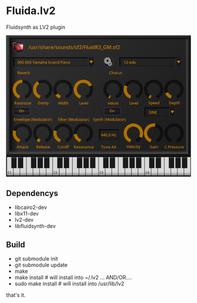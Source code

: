 # Fluida.lv2

Fluidsynth as LV2 plugin 

![Fluida](https://raw.githubusercontent.com/brummer10/Fluida.lv2/main/Fluida.png)


## Dependencys

- libcairo2-dev
- libx11-dev
- lv2-dev
- libfluidsynth-dev


## Build
- git submodule init
- git submodule update
- make
- make install # will install into ~/.lv2 ... AND/OR....
- sudo make install # will install into /usr/lib/lv2

that's it.
